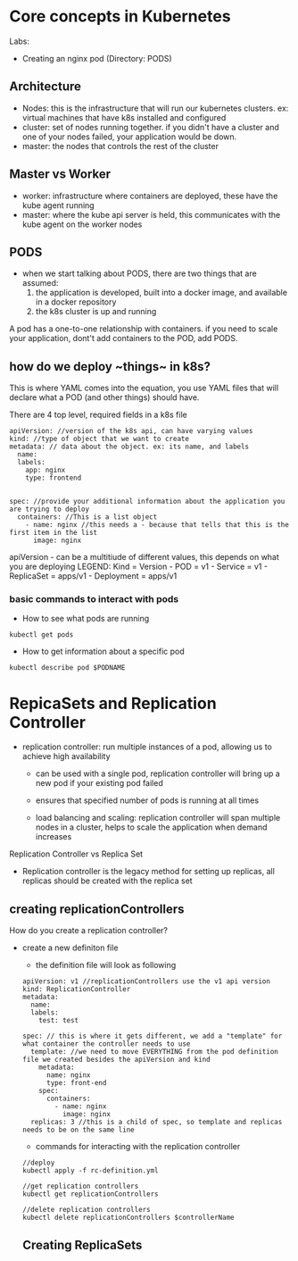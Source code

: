 # Core concepts in Kubernetes 

Labs:
- Creating an nginx pod (Directory: PODS)

## Architecture 
- Nodes: this is the infrastructure that will run our kubernetes clusters. ex: virtual machines that have k8s installed and configured
- cluster: set of nodes running together. if you didn't have a cluster and one of your nodes failed, your application would be down.
- master: the nodes that controls the rest of the cluster 


## Master vs Worker 
- worker: infrastructure where containers are deployed, these have the kube agent running 
- master: where the kube api server is held, this communicates with the kube agent on the worker nodes



## PODS
- when we start talking about PODS, there are two things that are assumed: 
    1. the application is developed, built into a docker image, and available in a docker repository 
    2. the k8s cluster is up and running 

A pod has a one-to-one relationship with containers. if you need to scale your application, dont't add containers to the POD, add PODS.


## how do we deploy ~things~ in k8s?
This is where YAML comes into the equation, you use YAML files that will declare what a POD (and other things) should have.

There are 4 top level, required fields in a k8s file 
```
apiVersion: //version of the k8s api, can have varying values 
kind: //type of object that we want to create
metadata: // data about the object. ex: its name, and labels
  name: 
  labels: 
    app: nginx
    type: frontend


spec: //provide your additional information about the application you are trying to deploy
  containers: //This is a list object 
    - name: nginx //this needs a - because that tells that this is the first item in the list
      image: nginx

```

apiVersion - can be a multitiude of different values, this depends on what you are deploying 
LEGEND: Kind = Version 
    - POD = v1
    - Service = v1
    - ReplicaSet = apps/v1
    - Deployment = apps/v1


### basic commands to interact with pods

- How to see what pods are running 

```
kubectl get pods

```

- How to get information about a specific pod 
```
kubectl describe pod $PODNAME

```

# RepicaSets and Replication Controller  
- replication controller: run multiple instances of a pod, allowing us to achieve high availability
    - can be used with a single pod, replication controller will bring up a new pod if your existing pod failed
    - ensures that specified number of pods is running at all times 

  - load balancing and scaling: replication controller will span multiple nodes in a cluster, helps to scale the application when demand increases

Replication Controller vs Replica Set
- Replication controller is the legacy method for setting up replicas, all replicas should be created with the replica set

## creating replicationControllers
How do you create a replication controller?
- create a new definiton file
    - the definition file will look as following 
    ``` 
    apiVersion: v1 //replicationControllers use the v1 api version
    kind: ReplicationController
    metadata: 
      name:
      labels:
        test: test
    
    spec: // this is where it gets different, we add a "template" for what container the controller needs to use 
      template: //we need to move EVERYTHING from the pod definition file we created besides the apiVersion and kind
        metadata:
          name: nginx
          type: front-end
        spec:
          containers:
            - name: nginx
              image: nginx
      replicas: 3 //this is a child of spec, so template and replicas needs to be on the same line
    ```

    - commands for interacting with the replication controller 
    ```
    //deploy
    kubectl apply -f rc-definition.yml 

    //get replication controllers 
    kubectl get replicationControllers

    //delete replication controllers
    kubectl delete replicationControllers $controllerName

    ```

    ## Creating ReplicaSets

    



